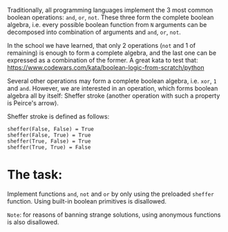 Traditionally, all programming languages implement the 3 most common boolean operations: `and`, `or`, `not`. These three form the complete boolean algebra, i.e. every possible boolean function from `N` arguments can be decomposed into combination of arguments and `and`, `or`, `not`.

In the school we have learned, that only 2 operations (`not` and 1 of remaining) is enough to form a complete algebra, and the last one can be expressed as a combination of the former. A great kata to test that: https://www.codewars.com/kata/boolean-logic-from-scratch/python

Several other operations may form a complete boolean algebra, i.e. `xor`, `1` and `and`. However, we are interested in an operation, which forms boolean algebra all by itself: Sheffer stroke (another operation with such a property is Peirce's arrow).

Sheffer stroke is defined as follows:

```
sheffer(False, False) = True
sheffer(False, True) = True
sheffer(True, False) = True
sheffer(True, True) = False
```

# The task:

Implement functions `and`, `not` and `or` by only using the preloaded `sheffer` function. Using built-in boolean primitives is disallowed.

`Note`: for reasons of banning strange solutions, using anonymous functions is also disallowed.
